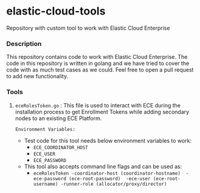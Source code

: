 # elastic-cloud-tools
Repository with custom tool to work with Elastic Cloud Enterprise

### Description
This repository contains code to work with Elastic Cloud Enterprise. The code
in this repository is written in golang and we have tried to cover the code
with as much test cases as we could. Feel free to open a pull request to
add new functionality.

### Tools
1. `eceRolesToken.go` : This file is used to interact with ECE during the
installation process to get Enrollment Tokens while adding secondary nodes
to an existing ECE Platform.

    `Environment Variables:`
    - Test code for this tool needs below environment variables to work:
      - `ECE_COORDINATOR_HOST`
      - `ECE_USER`
      - `ECE_PASSWORD` 
    - This tool also accepts command line flags and can be used as:
      - `eceRolesToken -coordinator-host (coordinator-hostname) 
      -ece-password (ece-root-password) 
      -ece-user (ece-root-username) -runner-role (allocator/proxy/director)`